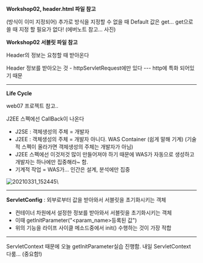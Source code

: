 **Workshop02, header.html 파일 참고**

(방식이 이미 지정되어) 추가로 방식을 지정할 수 없을 때 Default 값은 get... get으로 쓸 때 지정 할 필요가 없다!
(에버노트 참고... 사진)

**Workshop02 서블릿 파일 참고**

Header의 정보는 요청할 때 받아온다

Header 정보를 받아오는 것 - httpServletRequest에만 있다 --- http에 특화 되어있기 때문

---

**Life Cycle**

web07 프로젝트 참고..

J2EE 스펙에선 CallBack이 나온다

- J2SE : 객체생성의 주체 = 개발자
- J2EE : 객체생성의 주체 = 개발자 아니다. WAS Container (쉽게 말해 기계)
  (기술적 스펙이 올라가면 객체생성의 주체는 개발자가 아님)
- J2EE 스펙에선 이것저것 많이 만들어져야 하기 때문에 WAS가 자동으로 생성하고 개발자는 하나에만 집중해라~ 함. 
- 기계적 작업 = WAS가... 인간은 설계, 분석에만 집중

![20210331_152445](https://user-images.githubusercontent.com/78403443/113115333-4b625180-9247-11eb-9f0b-34e3cba6a896.png)\

---

**ServletConfig** : 외부로부터 값을 받아와서 서블릿을 초기화시키는 객체

- 컨테이너 차원에서 설정한 정보를 받아와서 서블릿을 초기화시키는 객체
- 이때 getInitParameter("<param_name>등록된 값")
- 위의 기능을 라이프 사이클 메소드중에서 init() 수행하는 것이 가장 적합

---

ServletContext 때문에 오늘 getInitParameter실습 진행함. 
내일 ServletContext 다룸... (중요함!)
